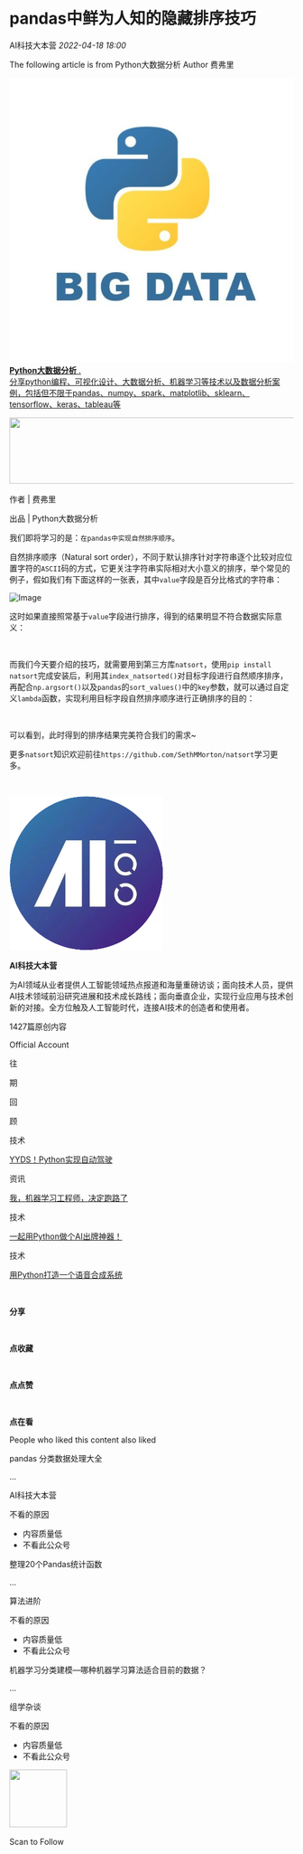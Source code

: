 # pandas中鲜为人知的隐藏排序技巧

<a id="profileBt"></a><a id="js_name"></a>AI科技大本营 *2022-04-18 18:00*

The following article is from Python大数据分析 Author 费弗里

<a id="copyright_info"></a>[![](../../../_resources/0_c5e5112db43a46d99505e6a99c2975e2.jpg)<br>**Python大数据分析** .<br>分享python编程、可视化设计、大数据分析、机器学习等技术以及数据分析案例，包括但不限于pandas、numpy、spark、matplotlib、sklearn、tensorflow、keras、tableau等](#)

<img width="661" height="117" src="../../../_resources/640_wx_fmt_gif_wxfrom_5_wx_lazy__39774cc43e4c44d99.gif"/>

作者 | 费弗里

出品 | Python大数据分析

我们即将学习的是：`在pandas中实现自然排序顺序`。

自然排序顺序（Natural sort order），不同于默认排序针对字符串逐个比较对应位置字符的`ASCII`码的方式，它更关注字符串实际相对大小意义的排序，举个常见的例子，假如我们有下面这样的一张表，其中`value`字段是百分比格式的字符串：

![Image](../../../_resources/640_wx_fmt_png_wxfrom_5_wx_lazy__3010f2665cf24e779.png)

这时如果直接照常基于`value`字段进行排序，得到的结果明显不符合数据实际意义：

![Image](data:image/gif;base64,iVBORw0KGgoAAAANSUhEUgAAAAEAAAABCAYAAAAfFcSJAAAADUlEQVQImWNgYGBgAAAABQABh6FO1AAAAABJRU5ErkJggg==)

而我们今天要介绍的技巧，就需要用到第三方库`natsort`，使用`pip install natsort`完成安装后，利用其`index_natsorted()`对目标字段进行自然顺序排序，再配合`np.argsort()`以及`pandas`的`sort_values()`中的`key`参数，就可以通过自定义`lambda`函数，实现利用目标字段自然排序顺序进行正确排序的目的：

![Image](data:image/gif;base64,iVBORw0KGgoAAAANSUhEUgAAAAEAAAABCAYAAAAfFcSJAAAADUlEQVQImWNgYGBgAAAABQABh6FO1AAAAABJRU5ErkJggg==)

可以看到，此时得到的排序结果完美符合我们的需求~

更多`natsort`知识欢迎前往`https://github.com/SethMMorton/natsort`学习更多。

![Image](data:image/gif;base64,iVBORw0KGgoAAAANSUhEUgAAAAEAAAABCAYAAAAfFcSJAAAADUlEQVQImWNgYGBgAAAABQABh6FO1AAAAABJRU5ErkJggg==)

![](../../../_resources/0_wx_fmt_png_cc2726363f7640e88c2cf14c4e35cbf0.png)

**AI科技大本营**

为AI领域从业者提供人工智能领域热点报道和海量重磅访谈；面向技术人员，提供AI技术领域前沿研究进展和技术成长路线；面向垂直企业，实现行业应用与技术创新的对接。全方位触及人工智能时代，连接AI技术的创造者和使用者。

<a id="js_profile_article"></a>1427篇原创内容

Official Account

往

期

回

顾

技术

[YYDS！Python实现自动驾驶](http://mp.weixin.qq.com/s?__biz=Mzg4NDQwNTI0OQ==&mid=2247558656&idx=2&sn=fe88af86dfb2f3954d5f55df5da061fc&chksm=cfbb036ef8cc8a782e96d954f729ae0a730185f476a3f6d3ee450442f1afad04e1944ebd3ad4&scene=21#wechat_redirect)

资讯

[我，机器学习工程师，决定跑路了](http://mp.weixin.qq.com/s?__biz=Mzg4NDQwNTI0OQ==&mid=2247558846&idx=1&sn=b5bc45c0738d715c1854ae36982e5c24&chksm=cfbb03d0f8cc8ac6912f57010150e4f972d7f47f3db3521f6fc7346b2c89a2f030483ebe19b3&scene=21#wechat_redirect)

技术

[一起用Python做个AI出牌神器！](http://mp.weixin.qq.com/s?__biz=Mzg4NDQwNTI0OQ==&mid=2247558772&idx=2&sn=6c88e394df011202f1e35657c5cfdd74&chksm=cfbb031af8cc8a0cb75be22579b260c4e74aa8b9bb9e048b043794f13d3105ad55aa7cb9b636&scene=21#wechat_redirect)

技术

[用Python打造一个语音合成系统](http://mp.weixin.qq.com/s?__biz=Mzg4NDQwNTI0OQ==&mid=2247558399&idx=1&sn=f7591eaea3f790e6fe7e06e5675f847f&chksm=cfbb0191f8cc88873e2ecdec59b33deb52555e4538fdea7be61ed3cac7c612ac5122428c3c74&scene=21#wechat_redirect)

![Image](data:image/gif;base64,iVBORw0KGgoAAAANSUhEUgAAAAEAAAABCAYAAAAfFcSJAAAADUlEQVQImWNgYGBgAAAABQABh6FO1AAAAABJRU5ErkJggg==)

**分享**

![Image](data:image/gif;base64,iVBORw0KGgoAAAANSUhEUgAAAAEAAAABCAYAAAAfFcSJAAAADUlEQVQImWNgYGBgAAAABQABh6FO1AAAAABJRU5ErkJggg==)

**点收藏**

![Image](data:image/gif;base64,iVBORw0KGgoAAAANSUhEUgAAAAEAAAABCAYAAAAfFcSJAAAADUlEQVQImWNgYGBgAAAABQABh6FO1AAAAABJRU5ErkJggg==)

**点点赞**

![Image](data:image/gif;base64,iVBORw0KGgoAAAANSUhEUgAAAAEAAAABCAYAAAAfFcSJAAAADUlEQVQImWNgYGBgAAAABQABh6FO1AAAAABJRU5ErkJggg==)

**点在看**

People who liked this content also liked

pandas 分类数据处理大全

...

AI科技大本营

不看的原因

- 内容质量低
- 不看此公众号

整理20个Pandas统计函数

...

算法进阶

不看的原因

- 内容质量低
- 不看此公众号

机器学习分类建模—哪种机器学习算法适合目前的数据？

...

组学杂谈

不看的原因

- 内容质量低
- 不看此公众号

<img width="102" height="102" src="../../../_resources/qrcode_scene_10000004_size_102___676479c12d5e488f9.bmp"/>

Scan to Follow